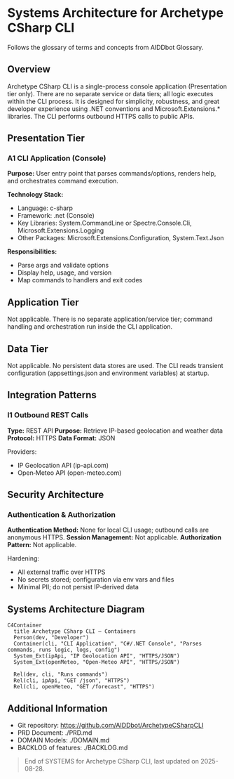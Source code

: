 # Systems Architecture for Archetype CSharp CLI

Follows the glossary of terms and concepts from AIDDbot Glossary.

## Overview

Archetype CSharp CLI is a single-process console application (Presentation tier only). There are no separate service or data tiers; all logic executes within the CLI process. It is designed for simplicity, robustness, and great developer experience using .NET conventions and Microsoft.Extensions.* libraries. The CLI performs outbound HTTPS calls to public APIs.

## Presentation Tier

### A1 CLI Application (Console)

**Purpose:** User entry point that parses commands/options, renders help, and orchestrates command execution.

**Technology Stack:**

- Language: c-sharp
- Framework: .net (Console)
- Key Libraries: System.CommandLine or Spectre.Console.Cli, Microsoft.Extensions.Logging
- Other Packages: Microsoft.Extensions.Configuration, System.Text.Json

**Responsibilities:**

- Parse args and validate options
- Display help, usage, and version
- Map commands to handlers and exit codes

## Application Tier

Not applicable. There is no separate application/service tier; command handling and orchestration run inside the CLI application.

## Data Tier

Not applicable. No persistent data stores are used. The CLI reads transient configuration (appsettings.json and environment variables) at startup.

## Integration Patterns

### I1 Outbound REST Calls

**Type:** REST API
**Purpose:** Retrieve IP-based geolocation and weather data
**Protocol:** HTTPS
**Data Format:** JSON

Providers:
- IP Geolocation API (ip-api.com)
- Open‑Meteo API (open-meteo.com)

## Security Architecture

### Authentication & Authorization

**Authentication Method:** None for local CLI usage; outbound calls are anonymous HTTPS.
**Session Management:** Not applicable.
**Authorization Pattern:** Not applicable.

Hardening:
- All external traffic over HTTPS
- No secrets stored; configuration via env vars and files
- Minimal PII; do not persist IP-derived data

## Systems Architecture Diagram

```mermaid
C4Container
  title Archetype CSharp CLI — Containers
  Person(dev, "Developer")
  Container(cli, "CLI Application", "C#/.NET Console", "Parses commands, runs logic, logs, config")
  System_Ext(ipApi, "IP Geolocation API", "HTTPS/JSON")
  System_Ext(openMeteo, "Open‑Meteo API", "HTTPS/JSON")

  Rel(dev, cli, "Runs commands")
  Rel(cli, ipApi, "GET /json", "HTTPS")
  Rel(cli, openMeteo, "GET /forecast", "HTTPS")
```

## Additional Information

- Git repository: https://github.com/AIDDbot/ArchetypeCSharpCLI
- PRD Document: ./PRD.md
- DOMAIN Models: ./DOMAIN.md
- BACKLOG of features: ./BACKLOG.md

> End of SYSTEMS for Archetype CSharp CLI, last updated on 2025-08-28.
